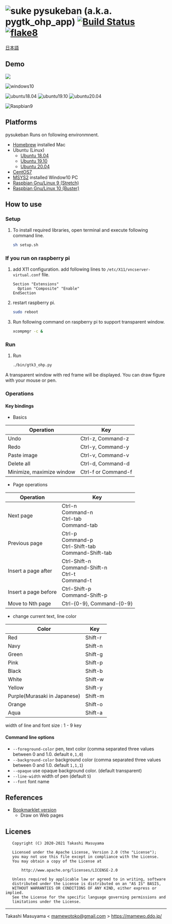 ![suke](icon/suke_icon.png) pysukeban (a.k.a. pygtk_ohp_app) [![Build Status](https://travis-ci.org/mamewotoko/pygtk_ohp_app.svg?branch=master)](https://travis-ci.org/mamewotoko/pygtk_ohp_app) [![flake8](https://github.com/mamewotoko/pygtk_ohp_app/workflows/Python%20package/badge.svg)](https://github.com/mamewotoko/pygtk_ohp_app/actions)
=========================

[日本語](README_ja.md)

Demo
-------

[![](http://img.youtube.com/vi/iN-biqblD2g/0.jpg)](http://www.youtube.com/watch?v=iN-biqblD2g "stay at home")

![windows10](image/windows10.png)

![ubuntu18.04](image/ubuntu1804.png) ![ubuntu19.10](image/ubuntu1910.png) ![ubuntu20.04](image/ubuntu2004.png)

![Raspbian9](image/raspberrypi.png)

Platforms
---------

pysukeban Runs on following environmnent.

* [Homebrew](https://brew.sh/index_ja) installed Mac
* Ubuntu (Linux)
  * [Ubuntu 18.04](https://www.ubuntulinux.jp/News/ubuntu1804)
  * [Ubuntu 19.10](https://www.ubuntulinux.jp/News/ubuntu1910)
  * [Ubuntu 20.04](https://releases.ubuntu.com/20.04/)
* [CentOS7](https://wiki.centos.org/Download)
* [MSYS2](https://www.msys2.org/) installed Window10 PC
* [Raspbian Gnu/Linux 9 (Stretch)](http://downloads.raspberrypi.org/raspbian/images/)
* [Raspbian Gnu/Linux 10 (Buster)](http://downloads.raspberrypi.org/raspbian/images/)

## How to use
### Setup
1. To install required libraries, open terminal and execute following command line.

    ```bash
    sh setup.sh
    ```

### If you run on raspberry pi

1. add X11 configuration. add following lines to `/etc/X11/vncserver-virtual.conf` file.

    ```
    Section "Extensions"
      Option "Composite" "Enable"
    EndSection
    ```

2. restart raspberry pi.

    ```bash
    sudo reboot
    ```

3. Run following command on raspberry pi to support transparent window.

    ```bash
    xcompmgr -c &
    ```

### Run

1. Run

    ```bash
    ./bin/gtk3_ohp.py
    ```

A transparent window with red frame will be displayed. You can draw figure with your mouse or pen.

### Operations

#### Key bindings

* Basics

Operation|Key
---------------|----------
Undo|Ctrl-z, Command-z
Redo|Ctrl-y, Command-y
Paste image|Ctrl-v,  Command-v
Delete all|Ctrl-d, Command-d
Minimize, maximize window|Ctrl-f or Command-f

* Page operations

Operation|Key
---------------|----------
Next page|Ctrl-n<br>Command-n<br>Ctrl-tab<br>Command-tab
Previous page|Ctrl-p<br>Command-p<br>Ctrl-Shift-tab<br>Command-Shift-tab
Insert a page after|Ctrl-Shift-n<br>Command-Shift-n<br>Ctrl-t<br> Command-t
Insert a page before|Ctrl-Shift-p<br>Command-Shift-p
Move to Nth page|Ctrl-{0-9}, Command-{0-9}

* change current text, line color

Color|Key
---------------|----------
Red|Shift-r
Navy|Shift-n
Green|Shift-g
Pink|Shift-p
Black|Shift-b
White|Shift-w
Yellow|Shift-y
Purple(Murasaki in Japanese)|Shift-m
Orange|Shift-o
Aqua|Shift-a

width of line and font size : 1 - 9 key

#### Command line options

* `--foreground-color` pen, text color (comma separated three values between 0 and 1.0. default `0,1,0`)
* `--background-color` background color (comma separated three values between 0 and 1.0. default `1,1,1`)
* `--opaque` use opaque background color. (default transparent)
* `--line-width` width of pen (default `5`)
* `--font` font name

## References

* [Bookmarklet version](https://mamewo.ddo.jp/bookmarklet_ohp.html)
  * Draw on Web pages

## Licenes

```
   Copyright (C) 2020-2021 Takashi Masuyama

   Licensed under the Apache License, Version 2.0 (the "License");
   you may not use this file except in compliance with the License.
   You may obtain a copy of the License at

       http://www.apache.org/licenses/LICENSE-2.0

   Unless required by applicable law or agreed to in writing, software
   distributed under the License is distributed on an "AS IS" BASIS,
   WITHOUT WARRANTIES OR CONDITIONS OF ANY KIND, either express or implied.
   See the License for the specific language governing permissions and
   limitations under the License.
```

----
Takashi Masuyama < mamewotoko@gmail.com >
https://mamewo.ddo.jp/
